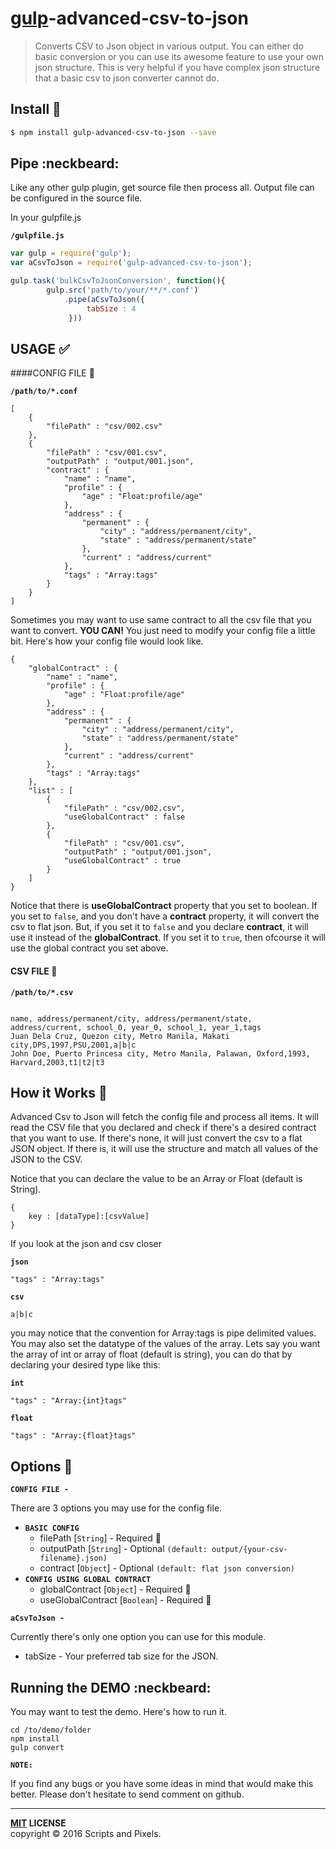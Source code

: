 # [gulp](http://gulpjs.com)-advanced-csv-to-json

>Converts CSV to Json object in various output. You can either do basic conversion or you can use its awesome feature
 to use your own json structure.
> This is very helpful if you have complex json structure that a basic csv to json converter cannot do.

Install :traffic_light:
-------

```bash
$ npm install gulp-advanced-csv-to-json --save
```

## Pipe :neckbeard:

Like any other gulp plugin, get source file then process all. Output file can be configured in the source file.

In your gulpfile.js

**`/gulpfile.js`**


```javascript
var gulp = require('gulp');
var aCsvToJson = require('gulp-advanced-csv-to-json');

gulp.task('bulkCsvToJsonConversion', function(){
        gulp.src('path/to/your/**/*.conf')
            .pipe(aCsvToJson({
                 tabSize : 4
             }))
```

## USAGE :white_check_mark:

####CONFIG FILE :page_facing_up:


**`/path/to/*.conf`**


```
[
    {
        "filePath" : "csv/002.csv"
    },
    {
        "filePath" : "csv/001.csv",
        "outputPath" : "output/001.json",
        "contract" : {
            "name" : "name",
            "profile" : {
                "age" : "Float:profile/age"
            },
            "address" : {
                "permanent" : {
                    "city" : "address/permanent/city",
                    "state" : "address/permanent/state"
                },
                "current" : "address/current"
            },
            "tags" : "Array:tags"
        }
    }
]
```

Sometimes you may want to use same contract to all the csv file that you want to convert. **YOU CAN!** You just need to modify your config file a little bit. Here's how your config file would look like.

```
{
    "globalContract" : {
        "name" : "name",
        "profile" : {
            "age" : "Float:profile/age"
        },
        "address" : {
            "permanent" : {
                "city" : "address/permanent/city",
                "state" : "address/permanent/state"
            },
            "current" : "address/current"
        },
        "tags" : "Array:tags"
    },
    "list" : [
        {
            "filePath" : "csv/002.csv",
            "useGlobalContract" : false
        },
        {
            "filePath" : "csv/001.csv",
            "outputPath" : "output/001.json",
            "useGlobalContract" : true
        }
    ]
}
```

Notice that there is **useGlobalContract** property that you set to boolean. If you set to `false`, and you don't have a **contract** property, it will convert the csv to flat json. But, if you set it to `false` and you declare **contract**, it will use it instead of the **globalContract**. If you set it to `true`, then ofcourse it will use the global contract you set above.

#### CSV FILE :page_facing_up:

**`/path/to/*.csv`**

```

name, address/permanent/city, address/permanent/state, address/current, school_0, year_0, school_1, year_1,tags
Juan Dela Cruz, Quezon city, Metro Manila, Makati city,DPS,1997,PSU,2001,a|b|c
John Doe, Puerto Princesa city, Metro Manila, Palawan, Oxford,1993, Harvard,2003,t1|t2|t3

```

## How it Works :wrench:

Advanced Csv to Json will fetch the config file and process all items. It will read the CSV file that you declared and
check if there's a desired contract that you want to use. If there's none, it will just convert the csv to a flat JSON
object. If there is, it will use the structure and match all values of the JSON to the CSV.

Notice that you can declare the value to be an Array or Float (default is String).

```
{
    key : [dataType]:[csvValue]
}

```

If you look at the json and csv closer

**`json`**
```
"tags" : "Array:tags"
```
**`csv`**

```
a|b|c
```

you may notice that the convention for Array:tags is pipe delimited values. You may also set the datatype of the values
of the array. Lets say you want the array of int or array of float (default is string), you can do that by declaring your
desired type like this:

**`int`**
```
"tags" : "Array:{int}tags"
```

**`float`**
```
"tags" : "Array:{float}tags"
```

## Options :radio_button:


**`CONFIG FILE - `**

There are 3 options you may use for the config file.

- **`BASIC CONFIG`**
    - filePath [`String`] - Required :red_circle:
    - outputPath [`String`] - Optional ```(default: output/{your-csv-filename}.json)```
    - contract [`Object`] - Optional ```(default: flat json conversion)```
- **`CONFIG USING GLOBAL CONTRACT`**
    - globalContract [`Object`] - Required :red_circle:
    - useGlobalContract [`Boolean`] -  Required :red_circle:

**`aCsvToJson - `**

Currently there's only one option you can use for this module.

- tabSize - Your preferred tab size for the JSON.



## Running the DEMO :neckbeard:
You may want to test the demo. Here's how to run it.
```
cd /to/demo/folder
npm install
gulp convert
```


**`NOTE:`**

If you find any bugs or you have some ideas in mind that would make this better. Please don't hesitate to send comment on github.

----
**[MIT](LICENSE) LICENSE** <br>
copyright &copy; 2016 Scripts and Pixels.
